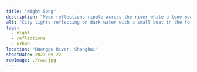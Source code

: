 ```yaml
---
title: "Night Song"
description: "Neon reflections ripple across the river while a lone boat drifts through the quiet night."
alt: "City lights reflecting on dark water with a small boat in the foreground."
tags:
  - night
  - reflections
  - urban
location: "Huangpu River, Shanghai"
shootDate: 2023-09-22
rawImage: ./raw.jpg
---
```

